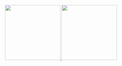 <!--
### Hi there 👋
-->

<div align="center">
  <a href="https://github.com/luizabm">
  <img height="180em" src="https://github-readme-stats.vercel.app/api?username=luizabm&show_icons=true&theme=material-palenight&include_all_commits=true&count_private=true"/>
  <img height="180em" src="https://github-readme-stats.vercel.app/api/top-langs/?username=luizabm&layout=compact&langs_count=7&theme=material-palenight"/>
</div>
